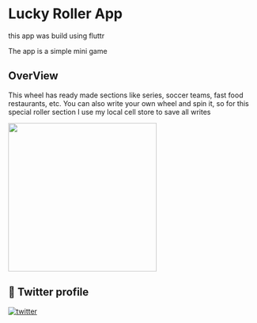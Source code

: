 # Lucky Roller App

this app was build using fluttr 

The app is a simple mini game

## OverView

This wheel has ready made sections like series, soccer teams, fast food restaurants, etc. You can also write your own wheel and spin it, so for this special roller section I use my local cell store to save all writes 


<img src="https://user-images.githubusercontent.com/102732045/207468291-b16eefce-fd45-43b8-930f-8a6becd6bbf3.mp4"  width="300"/> 



## 🔗 Twitter profile 
[![twitter](https://img.shields.io/badge/twitter-1DA1F2?style=for-the-badge&logo=twitter&logoColor=white)](https://twitter.com/Md7oHe)
